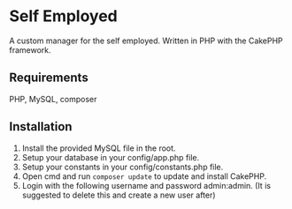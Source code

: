 # Self Employed

A custom manager for the self employed.  Written in PHP with the CakePHP framework.

## Requirements
PHP, MySQL, composer

## Installation

1. Install the provided MySQL file in the root.
2. Setup your database in your config/app.php file.
3. Setup your constants in your config/constants.php file.
4. Open cmd and run `composer update` to update and install CakePHP.
4. Login with the following username and password admin:admin. (It is suggested to delete this and create a new user after)